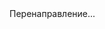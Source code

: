<!DOCTYPE html>
<html lang="en">
<head>
  <meta charset="UTF-8">
  <title>Redirecting...</title>
  <script>
    (function () {
      const urlParams = new URLSearchParams(window.location.search);
      const target = urlParams.get("redirect_to");
      if (target) {
        // Перебрасываем из WebApp наружу
        window.top.location.href = target;
      } else {
        document.body.innerText = "No redirect target";
      }
    })();
  </script>
</head>
<body>
  Перенаправление...
</body>
</html>
